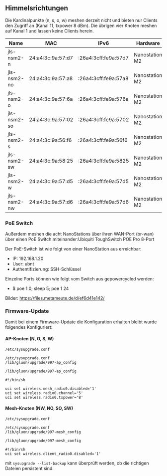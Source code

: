 ## Himmelsrichtungen

Die Kardinalpunkte (n, s, o, w) meshen derzeit nicht und bieten nur Clients den Zugriff an (Kanal 11, txpower 8 dBm).
Die übrigen vier Knoten meshen auf Kanal 1 und lassen keine Clients herein.

| Name        | MAC               | IPv6                 | Hardware       | Kabelfarbe |
|-------------|-------------------|----------------------|----------------|------------|
| jls-nsm2-n  | 24:a4:3c:9a:57:d7 | :26a4:3cff:fe9a:57d7 | Nanostation M2 | schwarz    |
| jls-nsm2-no | 24:a4:3c:9a:57:a8 | :26a4:3cff:fe9a:57a8 | Nanostation M2 | blau       |
| jls-nsm2-o  | 24:a4:3c:9a:57:6a | :26a4:3cff:fe9a:576a | Nanostation M2 | rot        |
| jls-nsm2-so | 24:a4:3c:9a:57:02 | :26a4:3cff:fe9a:5702 | Nanostation M2 | grün       |
| jls-nsm2-s  | 24:a4:3c:9a:56:f6 | :26a4:3cff:fe9a:56f6 | Nanostation M2 | gelb       |
| jls-nsm2-sw | 24:a4:3c:9a:58:25 | :26a4:3cff:fe9a:5825 | Nanostation M2 | weiß       |
| jls-nsm2-w  | 24:a4:3c:9a:57:d5 | :26a4:3cff:fe9a:57d5 | Nanostation M2 | pink       |
| jls-nsm2-nw | 24:a4:3c:9a:57:d6 | :26a4:3cff:fe9a:57d6 | Nanostation M2 | lila       |

### PoE Switch

Außerdem meshen die acht NanoStations über ihren WAN-Port (br-wan) über einen PoE Switch miteinander:Ubiquiti ToughSwitch POE Pro 8-Port

Der PoE-Switch ist wie folgt von einer NanoStation aus erreichbar:

 * IP: 192.168.1.20
 * User: ubnt
 * Authentifizierung: SSH-Schlüssel

Einzelne Ports können wie folgt vom Switch aus gepowercycled werden:

 * $ poe 1 0; sleep 5; poe 1 24

Bilder: https://files.metameute.de/d/ef6d41e142/

### Firmware-Update 

Damit bei einem Firmware-Update die Konfiguration erhalten bleibt wurde folgendes Konfiguriert:

#### AP-Knoten (N, O, S, W)

`/etc/sysupgrade.conf`

```
/etc/sysupgrade.conf
/lib/gluon/upgrade/997-ap_config
```

`/lib/gluon/upgrade/997-ap_config`

```
#!/bin/sh

uci set wireless.mesh_radio0.disabled='1'
uci set wireless.radio0.channel='5'
uci set wireless.radio0.txpower='8'
```

#### Mesh-Knoten (NW, NO, SO, SW)

`/etc/sysupgrade.conf`

```
/etc/sysupgrade.conf
/lib/gluon/upgrade/997-mesh_config
```

`/lib/gluon/upgrade/997-mesh_config`

```
#!/bin/sh
uci set wireless.client_radio0.disabled='1'
```

mit `sysupgrade --list-backup` kann überprüft werden, ob die richtigen Dateien persistent sind.
